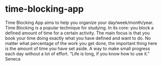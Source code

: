 # time-blocking-app
Time Blocking App aims to help you organize your day/week/month/year.  Time Blocking is a popular technique for studying. In its core: you block a defined amount of time for a certain activity. The main focus is that you book your time doing exactly what you have defined and want to do. No matter what percentage of the work you get done, the important thing here is the amount of time you have set aside. A way to make small progress each day without a lot of effort.  “Life is long, if you know how to use it.”  Seneca
